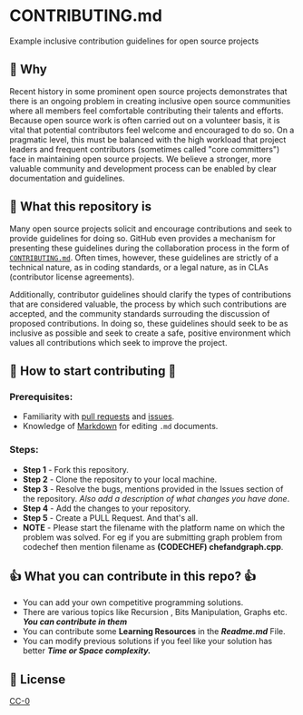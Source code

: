 CONTRIBUTING.md
===============

Example inclusive contribution guidelines for open source projects

## :pushpin: Why

Recent history in some prominent open source projects demonstrates that there is an ongoing problem in
creating inclusive open source communities where all members feel comfortable contributing their talents
and efforts. Because open source work is often carried out on a volunteer basis, it is vital that
potential contributors feel welcome and encouraged to do so. On a pragmatic level, this must be balanced
with the high workload that project leaders and frequent contributors (sometimes called "core committers")
face in maintaining open source projects. We believe a stronger, more valuable community and development
process can be enabled by clear documentation and guidelines.

## :pushpin: What this repository is

Many open source projects solicit and encourage contributions and seek to provide guidelines for doing so.
GitHub even provides a mechanism for presenting these guidelines during the collaboration process in the
form of [`CONTRIBUTING.md`](https://help.github.com/articles/how-do-i-set-up-guidelines-for-contributors).
Often times, however, these guidelines are strictly of a technical nature, as in coding standards, or a
legal nature, as in CLAs (contributor license agreements).

Additionally, contributor guidelines should clarify the types of contributions that are considered valuable,
the process by which such contributions are accepted, and the community standards surrouding the discussion of
proposed contributions. In doing so, these guidelines should seek to be as inclusive as possible and
seek to create a safe, positive environment which values all contributions which seek to improve the project.

## :high_brightness: How to start contributing :high_brightness:

### Prerequisites:

- Familiarity with [pull requests](https://help.github.com/articles/using-pull-requests) and [issues](https://guides.github.com/features/issues/).
- Knowledge of [Markdown](https://help.github.com/articles/markdown-basics/) for editing `.md` documents.

### Steps:

- **Step 1** - Fork this repository.
- **Step 2** - Clone the repository to your local machine.
- **Step 3** - Resolve the bugs, mentions provided in the Issues section of the repository. _Also add a description of what changes you have done_.
- **Step 4** - Add the changes to your repository.
- **Step 5** - Create a PULL Request. And that's all.
- **NOTE** - Please start the filename with the platform name on which the problem was solved. For eg if you are submitting graph problem from codechef then mention filename as **(CODECHEF) chefandgraph.cpp**.

## :+1: What you can contribute in this repo? :+1:

- You can add your own competitive programming solutions.
- There are various topics like Recursion , Bits Manipulation, Graphs etc. **_You can contribute in them_**
- You can contribute some **Learning Resources** in the **_Readme.md_** File.
- You can modify previous solutions if you feel like your solution has better **_Time or Space complexity._**

## :link: License

[CC-0](LICENSE.md)